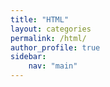 ```yaml
---
title: "HTML"
layout: categories
permalink: /html/
author_profile: true
sidebar: 
    nav: "main"
---
```

